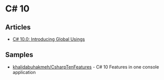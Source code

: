 # C# 10

## Articles
- [C# 10.0: Introducing Global Usings](https://jaliyaudagedara.blogspot.com/2021/05/c-100-introducing-global-usings.html)

## Samples
- [khalidabuhakmeh/CsharpTenFeatures](https://github.com/khalidabuhakmeh/CsharpTenFeatures) - C# 10 Features in one console application